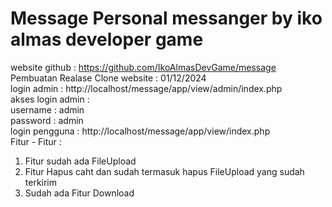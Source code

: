 # Message Personal messanger by iko almas developer game

website github : https://github.com/IkoAlmasDevGame/message
<br>
Pembuatan Realase Clone website : 01/12/2024
<br>
login admin : http://localhost/message/app/view/admin/index.php
<br>
akses login admin :
<br>
username : admin<br>
password : admin
<br>
login pengguna : http://localhost/message/app/view/index.php
<br>
Fitur - Fitur :
<br>

<ol>
    <li>Fitur sudah ada FileUpload</li>
    <li>Fitur Hapus caht dan sudah termasuk hapus FileUpload yang sudah terkirim</li>
    <li>Sudah ada Fitur Download</li>
</ol>

